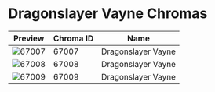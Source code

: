# Dragonslayer Vayne Chromas



| Preview | Chroma ID | Name |
|---------|-----------|------|
| ![67007](https://raw.communitydragon.org/latest/plugins/rcp-be-lol-game-data/global/default/v1/champion-chroma-images/67/67007.png) | 67007 | Dragonslayer Vayne |
| ![67008](https://raw.communitydragon.org/latest/plugins/rcp-be-lol-game-data/global/default/v1/champion-chroma-images/67/67008.png) | 67008 | Dragonslayer Vayne |
| ![67009](https://raw.communitydragon.org/latest/plugins/rcp-be-lol-game-data/global/default/v1/champion-chroma-images/67/67009.png) | 67009 | Dragonslayer Vayne |